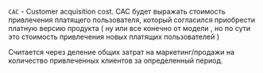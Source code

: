 `CAC` - Customer acquisition cost. CAC будет выражать стоимость привлечения платящего пользователя, который согласился приобрести платную версию продукта ( ну или все конечно от модели , но по сути это стоимость привлечения новых платящих пользователей )

Считается через деление общих затрат на маркетинг/продажи на количество привлеченных клиентов за определенный период.

